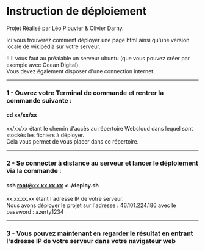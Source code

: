 # Instruction de déploiement
Projet Réalisé par Léo Plouvier & Olivier Darny.

Ici vous trouverez comment déployer une page html ainsi qu'une version locale de wikipédia sur votre serveur.

!! Il vous faut au préalable un serveur ubuntu (que vous pouvez créer par exemple avec Ocean Digital).<br/>
Vous devez également disposer d'une connection internet.

----------------------
### 1 - Ouvrez votre Terminal de commande et rentrer la commande suivante : 
#### cd xx/xx/xx
xx/xx/xx étant le chemin d'accès au répertoire Webcloud dans lequel sont stockés les fichiers à déployer.<br/>
Cela vous permet de vous placer dans ce répertoire.

----------------------
### 2 - Se connecter à distance au serveur et lancer le déploiement via la commande :
#### ssh root@xx.xx.xx.xx < ./deploy.sh
xx.xx.xx.xx étant l'adresse IP de votre serveur.<br/>
Nous avons déployer le projet sur l'adresse : 46.101.224.186 avec le password : azerty1234

----------------------
### 3 - Vous pouvez maintenant en regarder le résultat en entrant l'adresse IP de votre serveur dans votre navigateur web
